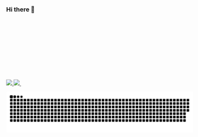 ### Hi there 👋


<div>
  <a href="https://github.com/AllanPessin">
  <img height="180em" src="https://github-readme-stats.vercel.app/api?username=AllanPessin&show_icons=true&theme=dracula&include_all_commits=true&count_private=true"/>
  <img height="180em" src="https://github-readme-stats.vercel.app/api/top-langs/?username=AllanPessin&layout=compact&langs_count=16&theme=dracula"/>
  <img height="180em" src"https://github-readme-stats.vercel.app/api/pin/?username=anuraghazra&repo=github-readme-stats)](https://github.com/anuraghazra/github-readme-stats"/>
<div>

  ![Snake animation](https://github.com/AllanPessin/AllanPessin/blob/output/github-contribution-grid-snake.svg)
